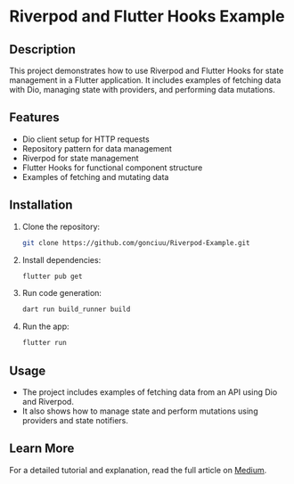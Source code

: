 # Riverpod and Flutter Hooks Example

## Description

This project demonstrates how to use Riverpod and Flutter Hooks for state management in a Flutter application. It includes examples of fetching data with Dio, managing state with providers, and performing data mutations.

## Features

- Dio client setup for HTTP requests
- Repository pattern for data management
- Riverpod for state management
- Flutter Hooks for functional component structure
- Examples of fetching and mutating data

## Installation

1. Clone the repository:
    ```bash
    git clone https://github.com/gonciuu/Riverpod-Example.git
    ```
2. Install dependencies:
    ```bash
    flutter pub get
    ```
3. Run code generation:
    ```bash
    dart run build_runner build
    ```
4. Run the app:
    ```bash
    flutter run
    ```

## Usage

- The project includes examples of fetching data from an API using Dio and Riverpod.
- It also shows how to manage state and perform mutations using providers and state notifiers.

## Learn More

For a detailed tutorial and explanation, read the full article on [Medium](https://medium.com/your-article-link](https://gonciu.medium.com/a998dda56cf)).
